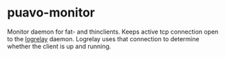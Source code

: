 
# puavo-monitor

Monitor daemon for fat- and thinclients. Keeps active tcp connection open to the
[logrelay][] daemon. Logrelay uses that connection to determine whether the
client is up and running.


[logrelay]: https://github.com/opinsys/puavo-logrelay

